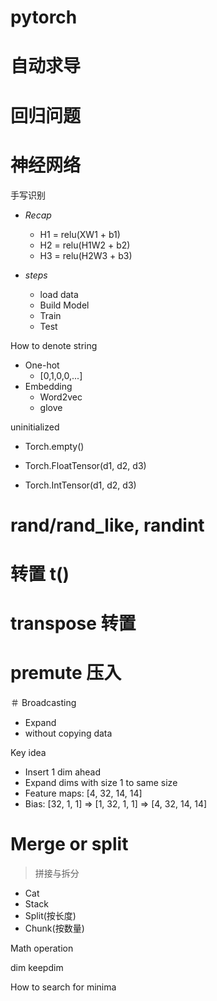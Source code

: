 # pytorch

# 自动求导

# 回归问题

# 神经网络

手写识别

- *Recap*
    - H1 = relu(XW1 + b1)
    - H2 = relu(H1W2 + b2)
    - H3 = relu(H2W3 + b3)

- *steps*
    - load data
    - Build Model
    - Train
    - Test

How to denote string

- One-hot
    - [0,1,0,0,...]
- Embedding
    - Word2vec
    - glove

uninitialized

- Torch.empty()

- Torch.FloatTensor(d1, d2, d3)

- Torch.IntTensor(d1, d2, d3)

# rand/rand_like, randint

# 转置 t()

# transpose 转置

# premute 压入

＃ Broadcasting 

- Expand
- without copying data

Key idea

- Insert 1 dim ahead
- Expand dims with size 1 to same size 
- Feature maps: [4, 32, 14, 14]
- Bias: [32, 1, 1] => [1, 32, 1, 1] => [4, 32, 14, 14]

# Merge or split
> 拼接与拆分
- Cat
- Stack
- Split(按长度)
- Chunk(按数量)


Math operation

dim keepdim

How to search for minima
